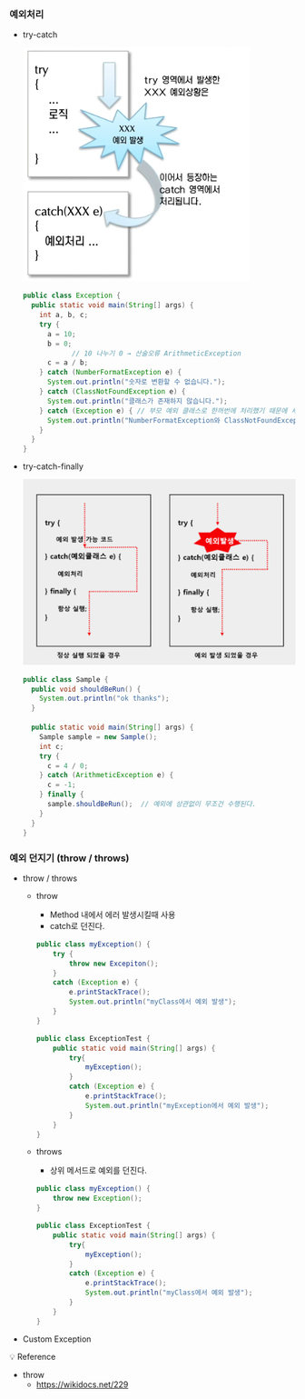 ### 예외처리

- try-catch
    
    ![1](../img/img_exception1.png)
    
    ```java
    public class Exception {
      public static void main(String[] args) {
        int a, b, c;
        try {
          a = 10;
          b = 0;
    			// 10 나누기 0 → 산술오류 ArithmeticException
          c = a / b;
        } catch (NumberFormatException e) {
          System.out.println("숫자로 변환할 수 없습니다.");
        } catch (ClassNotFoundException e) {
          System.out.println("클래스가 존재하지 않습니다.");         
        } catch (Exception e) { // 부모 예외 클래스로 한꺼번에 처리했기 때문에 세세한 예외 클래스 종류는 지금은 알 수는 없다.
          System.out.println("NumberFormatException와 ClassNotFoundException 이외에 모르는 어떠한 에러가 발생하였습니다");
        }
      }
    }
    ```
    
- try-catch-finally
    
    ![2](../img/img_exception2.png)
    
    ```java
    public class Sample {
      public void shouldBeRun() {
        System.out.println("ok thanks");
      }
    
      public static void main(String[] args) {
        Sample sample = new Sample();
        int c;
        try {
          c = 4 / 0;
        } catch (ArithmeticException e) {
          c = -1;
        } finally {
          sample.shouldBeRun();  // 예외에 상관없이 무조건 수행된다.
        }
      }
    }
    ```
    

### 예외 던지기 (throw / throws)

- throw / throws
    - throw
        - Method 내에서 에러 발생시킬때 사용
        - catch로 던진다.
        
        ```java
        public class myException() {
        	try {
        		throw new Excepiton();
        	}
        	catch (Exception e) {
        		e.printStackTrace();
        		System.out.println("myClass에서 예외 발생");
        	}
        }
        ```
        
        ```java
        public class ExceptionTest {
        	public static void main(String[] args) {
        		try{
        			myException();
        		}
        		catch (Exception e) {
        			e.printStackTrace();
        			System.out.println("myException에서 예외 발생");
        		}
        	}
        }
        ```
        
    - throws
        - 상위 메서드로 예외를 던진다.
        
        ```java
        public class myException() {
        	throw new Exception();
        }
        ```
        
        ```java
        public class ExceptionTest {
        	public static void main(String[] args) {
        		try{
        			myException();
        		}
        		catch (Exception e) {
        			e.printStackTrace();
        			System.out.println("myClass에서 예외 발생");
        		}
        	}
        }
        ```
        
- Custom Exception

<aside>
💡 Reference

</aside>

- throw
    - https://wikidocs.net/229